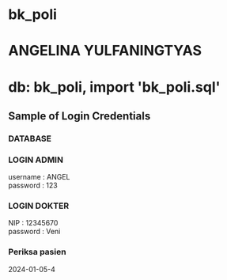 # bk_poli
<h1>ANGELINA YULFANINGTYAS</h1>
<h1>db: bk_poli, import 'bk_poli.sql'</h1>
<h2>Sample of Login Credentials</h2>
<h3>DATABASE</h3>
<h3>LOGIN ADMIN</h3>
username : ANGEL<br>
password : 123
<br>
<h3>LOGIN DOKTER</h3>
NIP : 12345670<br>
password : Veni
<br>
<h3>Periksa pasien</h3>
2024-01-05-4
